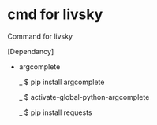 cmd for livsky
==========================================================

Command for livsky

[Dependancy]

  * argcomplete

  	_ $ pip install argcomplete
  	
	_ $ activate-global-python-argcomplete
	
	_ $ pip install requests
